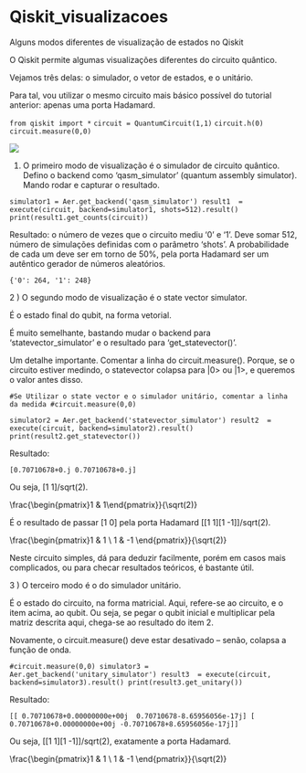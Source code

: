 # Qiskit_visualizacoes
Alguns modos diferentes de visualização de estados no Qiskit

O Qiskit permite algumas visualizações diferentes do circuito quântico.

Vejamos três delas: o simulador, o vetor de estados, e o unitário.

Para tal, vou utilizar o mesmo circuito mais básico possível do tutorial anterior: apenas uma porta Hadamard.

`from qiskit import *`
`circuit = QuantumCircuit(1,1)`
`circuit.h(0)`
`circuit.measure(0,0)`


![](https://informacaoquantica.files.wordpress.com/2020/04/hadamard.png)


1) O primeiro modo de visualização é o simulador de circuito quântico. Defino o backend como ‘qasm_simulator’ (quantum assembly simulator). Mando rodar e capturar o resultado.

`simulator1 = Aer.get_backend('qasm_simulator')
result1  = execute(circuit, backend=simulator1, shots=512).result()
print(result1.get_counts(circuit))`

Resultado: o número de vezes que o circuito mediu ‘0’ e ‘1’. Deve somar 512, número de simulações definidas com o parâmetro ‘shots’. A probabilidade de cada um deve ser em torno de 50%, pela porta Hadamard ser um autêntico gerador de números aleatórios.

`{'0': 264, '1': 248}`

2 ) O segundo modo de visualização é o state vector simulator.

É o estado final do qubit, na forma vetorial.

É muito semelhante, bastando mudar o backend para ‘statevector_simulator’ e o resultado para ‘get_statevector()’.

Um detalhe importante. Comentar a linha do circuit.measure(). Porque, se o circuito estiver medindo, o statevector colapsa para |0> ou |1>, e queremos o valor antes disso.

`#Se Utilizar o state vector e o simulador unitário, comentar a linha da medida
#circuit.measure(0,0)`

`simulator2 = Aer.get_backend('statevector_simulator')
result2  = execute(circuit, backend=simulator2).result()
print(result2.get_statevector())`

Resultado:

`[0.70710678+0.j 0.70710678+0.j]`

Ou seja, [1 1]/sqrt(2).

\frac{\begin{pmatrix}1 & 1\end{pmatrix}}{\sqrt(2)}

É o resultado de passar [1 0] pela porta Hadamard [[1 1][1 -1]]/sqrt(2).

\frac{\begin{pmatrix}1 & 1 \\ 1 & -1 \end{pmatrix}}{\sqrt(2)}

Neste circuito simples, dá para deduzir facilmente, porém em casos mais complicados, ou para checar resultados teóricos, é bastante útil.

3 ) O terceiro modo é o do simulador unitário.

É o estado do circuito, na forma matricial. Aqui, refere-se ao circuito, e o item acima, ao qubit. Ou seja, se pegar o qubit inicial e multiplicar pela matriz descrita aqui, chega-se ao resultado do item 2.

Novamente, o circuit.measure() deve estar desativado – senão, colapsa a função de onda.

`#circuit.measure(0,0)
simulator3 = Aer.get_backend('unitary_simulator')
result3  = execute(circuit, backend=simulator3).result()
print(result3.get_unitary())`

Resultado:

`[[ 0.70710678+0.00000000e+00j  0.70710678-8.65956056e-17j]
 [ 0.70710678+0.00000000e+00j -0.70710678+8.65956056e-17j]]`

Ou seja, [[1 1][1 -1]]/sqrt(2), exatamente a porta Hadamard.

\frac{\begin{pmatrix}1 & 1 \\ 1 & -1 \end{pmatrix}}{\sqrt(2)}


